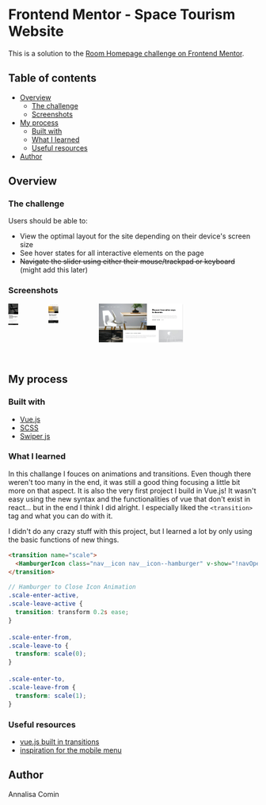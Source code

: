 # Frontend Mentor - Space Tourism Website

This is a solution to the [Room Homepage challenge on Frontend Mentor](https://www.frontendmentor.io/challenges/room-homepage-BtdBY_ENq).

## Table of contents

- [Overview](#overview)
  - [The challenge](#the-challenge)
  - [Screenshots](#screenshots)
- [My process](#my-process)
  - [Built with](#built-with)
  - [What I learned](#what-i-learned)
  - [Useful resources](#useful-resources)
- [Author](#author)

## Overview

### The challenge

Users should be able to:

- View the optimal layout for the site depending on their device's screen size
- See hover states for all interactive elements on the page
- ~~Navigate the slider using either their mouse/trackpad or keyboard~~ (might add this later)

### Screenshots

<p align="left" style="width: 70%">
  <img src="./screenshots/desktop.png" align="right"  style=" width: 48%;">
  
</p>
<p align="left" style="width: 20%">
<img src="./screenshots/mobile-open-menu.png" align="right" style=" width: 20%;">
<img src="./screenshots/mobile.png"   style=" width: 20%;">

</p>
<br/>
<br/>
<br/>

## My process

### Built with

- [Vue.js](https://vuejs.org/)
- [SCSS](https://sass-lang.com/)
- [Swiper js](https://swiperjs.com/)

### What I learned

In this challange I fouces on animations and transitions. Even though there weren't too many in the end, it was still a good thing focusing a little bit more on that aspect. It is also the very first project I build in Vue.js! It wasn't easy using the new syntax and the functionalities of vue that don't exist in react... but in the end I think I did alright. I especially liked the `<transition>` tag and what you can do with it.

I didn't do any crazy stuff with this project, but I learned a lot by only using the basic functions of new things.

```html
<transition name="scale">
  <HamburgerIcon class="nav__icon nav__icon--hamburger" v-show="!navOpen" />
</transition>
```

```scss
// Hamburger to Close Icon Animation
.scale-enter-active,
.scale-leave-active {
  transition: transform 0.2s ease;
}

.scale-enter-from,
.scale-leave-to {
  transform: scale(0);
}

.scale-enter-to,
.scale-leave-from {
  transform: scale(1);
}
```

### Useful resources

- [vue.js built in transitions](https://vuejs.org/guide/built-ins/transition)
- [inspiration for the mobile menu](https://codepen.io/ysk2645/pen/wvBabpe)

## Author

Annalisa Comin
